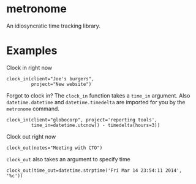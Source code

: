 metronome
=========

An idiosyncratic time tracking library.

Examples
========

Clock in right now

    clock_in(client="Joe's burgers",
             project="New website")
    
Forgot to clock in? The `clock_in` function takes a `time_in` argument. Also `datetime.datetime` and `datetime.timedelta` are imported for you  by the `metronome` command.

    clock_in(client="globocorp", project='reporting tools',
             time_in=datetime.utcnow() - timedelta(hours=3))

Clock out right now

    clock_out(notes="Meeting with CTO")

`clock_out` also takes an argument to specify time

    clock_out(time_out=datetime.strptime('Fri Mar 14 23:54:11 2014', '%c'))
